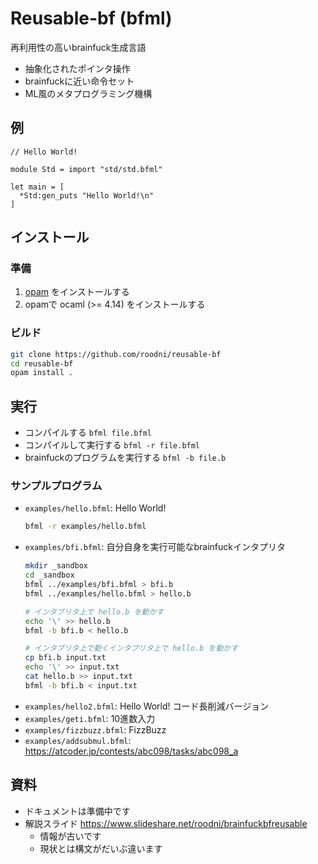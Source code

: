 # Reusable-bf (bfml)

再利用性の高いbrainfuck生成言語
- 抽象化されたポインタ操作
- brainfuckに近い命令セット
- ML風のメタプログラミング機構

## 例

```
// Hello World!

module Std = import "std/std.bfml"

let main = [
  *Std:gen_puts "Hello World!\n"
]
```

## インストール

### 準備
1. [opam](https://opam.ocaml.org/) をインストールする
2. opamで ocaml (>= 4.14) をインストールする

### ビルド
```sh
git clone https://github.com/roodni/reusable-bf
cd reusable-bf
opam install .
```

## 実行

* コンパイルする `bfml file.bfml`
* コンパイルして実行する `bfml -r file.bfml`
* brainfuckのプログラムを実行する `bfml -b file.b`

### サンプルプログラム

* `examples/hello.bfml`: Hello World!
  ```sh
  bfml -r examples/hello.bfml
  ```
* `examples/bfi.bfml`: 自分自身を実行可能なbrainfuckインタプリタ
  ```sh
  mkdir _sandbox
  cd _sandbox
  bfml ../examples/bfi.bfml > bfi.b
  bfml ../examples/hello.bfml > hello.b

  # インタプリタ上で hello.b を動かす
  echo '\' >> hello.b
  bfml -b bfi.b < hello.b

  # インタプリタ上で動くインタプリタ上で hello.b を動かす
  cp bfi.b input.txt
  echo '\' >> input.txt
  cat hello.b >> input.txt
  bfml -b bfi.b < input.txt
  ```
* `examples/hello2.bfml`: Hello World! コード長削減バージョン
* `examples/geti.bfml`: 10進数入力
* `examples/fizzbuzz.bfml`: FizzBuzz
* `examples/addsubmul.bfml`: https://atcoder.jp/contests/abc098/tasks/abc098_a


## 資料
* ドキュメントは準備中です
* 解説スライド https://www.slideshare.net/roodni/brainfuckbfreusable
  * 情報が古いです
  * 現状とは構文がだいぶ違います

<!--
### 負のセルに関する注意
bf-reusableは`$alloc`で確保されたセルに対して以下の操作
* ゼロ初期化 (`[-]`)
* ムーブ (`[->>+<<]` など)

を必要に応じて自動挿入します。

これらの操作は、処理系によっては、セルの中身が負である場合にエラーや無限ループを引き起こす可能性があります。以下の事項に留意することで、セルの中身が一時的に負になるようなプログラムを動作させられます。
* `$alloc`のスコープの終わりの時点でセルの中身を非負にする。
* インデックスシフト文 (`> a@i` `< a@i`) の時点でセルの中身を非負にする。

```
(* 例 *)
$alloc { x }

, x
- x 'A'

? x
  [ (* 入力された文字は A でない *) ]
  [ (* 入力された文字は A である *) ]

+ x 'A'  (* 非負になるように足す *)
```

-->